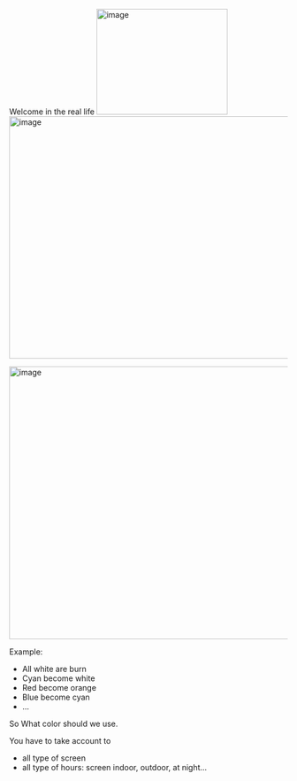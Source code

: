 
Welcome in the real life
<img width="237" height="191" alt="image" src="https://github.com/user-attachments/assets/3b869803-1923-4e3f-baca-c492c2c02156" />
<img width="840" height="438" alt="image" src="https://github.com/user-attachments/assets/191925a8-e04a-44e0-a9ed-5cd369f82ff1" />

<img width="1285" height="493" alt="image" src="https://github.com/user-attachments/assets/2a418897-9d4a-4d37-8e6d-b4193464132b" />

Example:
- All white are burn
- Cyan become white
- Red become orange
- Blue become cyan 
- ...

So What color should we use.

You have to take account to
- all type of screen
- all type of hours: screen indoor, outdoor, at night...
